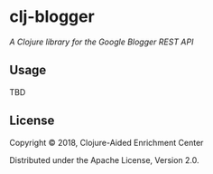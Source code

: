 # clj-blogger

*A Clojure library for the Google Blogger REST API*

## Usage

TBD

## License

Copyright © 2018, Clojure-Aided Enrichment Center

Distributed under the Apache License, Version 2.0.
